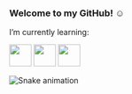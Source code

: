 ### Welcome to my GitHub! :relaxed:

I’m currently learning:

<img src="https://cdn.jsdelivr.net/gh/devicons/devicon/icons/html5/html5-original.svg" width = "40" height= "40"/> <img src="https://cdn.jsdelivr.net/gh/devicons/devicon/icons/css3/css3-original.svg" width = "40" height = "40"/>  <img src="https://cdn.jsdelivr.net/gh/devicons/devicon/icons/javascript/javascript-original.svg" width = "40" height = "40"/>

![Snake animation](https://github.com/Dani-Olv/Dani-Olv/blob/output/github-contribution-grid-snake.svg)
          
<!--
**Dani-Olv/Dani-Olv** is a ✨ _special_ ✨ repository because its `README.md` (this file) appears on your GitHub profile.

Here are some ideas to get you started:

- 🔭 I’m currently working on ...
- 🌱 I’m currently learning ...
- 👯 I’m looking to collaborate on ...
- 🤔 I’m looking for help with ...
- 💬 Ask me about ...
- 📫 How to reach me: ...
- 😄 Pronouns: ...
- ⚡ Fun fact: ...
-->
